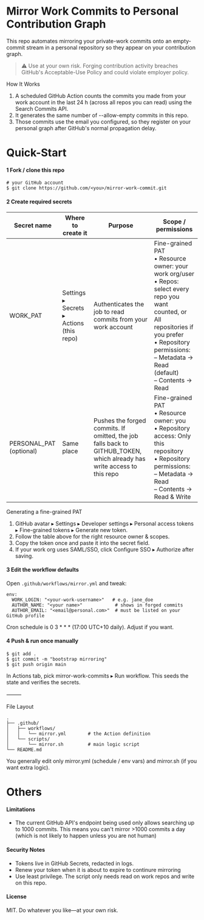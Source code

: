 # Mirror Work Commits to Personal Contribution Graph

This repo automates mirroring your private-work commits onto an empty-commit stream in a personal repository so they appear on your contribution graph.

>⚠️ Use at your own risk.  Forging contribution activity breaches GitHub's Acceptable-Use Policy and could violate employer policy.


How It Works
1.	A scheduled GitHub Action counts the commits you made from your work account in the last 24 h (across all repos you can read) using the Search Commits API.
2.	It generates the same number of --allow-empty commits in this repo.
3.	Those commits use the email you configured, so they register on your personal graph after GitHub's normal propagation delay.


# Quick-Start

#### 1  Fork / clone this repo
```
# your GitHub account
$ git clone https://github.com/<you>/mirror-work-commit.git
```
####  2  Create required secrets

| Secret name | Where to create it | Purpose | Scope / permissions |
|------------|-------------------|---------|-------------------|
| WORK_PAT | Settings ▸ Secrets ▸ Actions (this repo) | Authenticates the job to read commits from your work account | Fine-grained PAT<br>• Resource owner: your work org/user<br>• Repos: select every repo you want counted, or All repositories if you prefer<br>• Repository permissions:<br>  – Metadata → Read (default)<br>  – Contents → Read |
| PERSONAL_PAT (optional) | Same place | Pushes the forged commits. If omitted, the job falls back to GITHUB_TOKEN, which already has write access to this repo | Fine-grained PAT<br>• Resource owner: you<br>• Repository access: Only this repository<br>• Repository permissions:<br>  – Metadata → Read<br>  – Contents → Read & Write |

Generating a fine-grained PAT
1.	GitHub avatar ▸ Settings ▸ Developer settings ▸ Personal access tokens ▸ Fine-grained tokens ▸ Generate new token.
2.	Follow the table above for the right resource owner & scopes.
3.	Copy the token once and paste it into the secret field.
4.	If your work org uses SAML/SSO, click Configure SSO ▸ Authorize after saving.

#### 3  Edit the workflow defaults

Open `.github/workflows/mirror.yml` and tweak:
```
env:
  WORK_LOGIN: "<your-work-username>"   # e.g. jane_doe          
  AUTHOR_NAME: "<your name>"            # shows in forged commits
  AUTHOR_EMAIL: "<email@personal.com>"  # must be listed on your GitHub profile
```
Cron schedule is 0 3 * * * (17:00 UTC+10 daily). Adjust if you want.

#### 4  Push & run once manually
```
$ git add .
$ git commit -m "bootstrap mirroring"
$ git push origin main
```
In Actions tab, pick mirror-work-commits ▸ Run workflow. This seeds the state and verifies the secrets.

⸻

File Layout
```
.
├── .github/
│   ├── workflows/
│   │   └── mirror.yml        # the Action definition
│   └── scripts/
│       └── mirror.sh         # main logic script
└── README.md
```
You generally edit only mirror.yml (schedule / env vars) and mirror.sh (if you want extra logic).

# Others
#### Limitations
- The current GitHub API's endpoint being used only allows searching up to 1000 commits. This means you can't mirror >1000 commits a day (which is not likely to happen unless you are not human)

#### Security Notes  
- Tokens live in GitHub Secrets, redacted in logs.  
- Renew your token when it is about to expire to continure mirroring  
- Use least privilege. The script only needs read on work repos and write on this repo.


#### License
MIT. Do whatever you like—at your own risk.